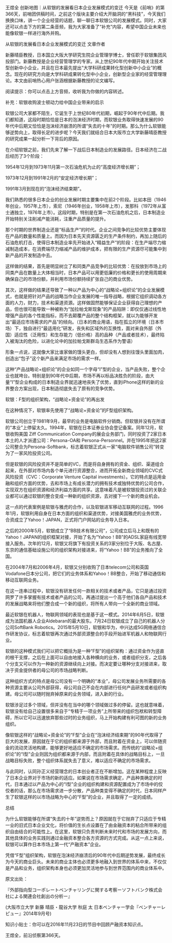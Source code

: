 王煜全 创新地图｜从软银的发展看日本企业发展模式的变迁
今天是《前哨》的第366天，前哨团供稿时间，之前这个版块主要介绍大开脑洞的“黑科技”，今天我们换换口味，讲一个企业经营的话题，聊一聊日本软银公司的发展模式。同时，大家还可以点击下方的第二条音频，我为大家准备了“补充”内容，希望中国企业未来也能像软银一样进行海外并购。

从软银的发展看日本企业发展模式的变迁
文章作者

新藤晴臣教授，日本国立大阪大学研究生院企业管理学博士，曾任职于软银集团风投部门。新藤教授是企业经营管理学的专家。从上世纪90年代中期开始关注技术型创新中小企业，并且在日本最先提出“大学科研成果转化型创新中小企业”的概念。现在的研究方向是大学科研成果转化型中小企业，创新型企业家的经营管理理论。本文由前哨热心用户张涵根据新藤教授的论文编写。

阅读提示：你可以点击上方音频，收听我为你做的内容转述。

补充：软银收购波士顿动力给中国企业带来的启示

软银公司大家都不陌生，它诞生于上世纪80年代初期，崛起于90年代中后期。我们都知道，这段时期恰恰是日本的泡沫经济时期，而软银业务取得快速发展的90年代中后期又恰恰是泡沫经济崩溃的所谓“失去的十年”的时期。那么为什么软银能够逆势向上，取得长足的进步呢？今天我们就结合日本大阪市立大学新藤晴臣教授的研究成果一起分析一下背后的原因。

在介绍软银之前，我们先来了解一下战后日本制造业的发展路径。日本经济在二战后经历了3个阶段：

1954年12月到1973年11月第一次石油危机为止的“高度经济增长期”；

1973年12月到1991年2月的“安定经济增长期”；

1991年3月到现在的“泡沫经济结束期”。

我们熟悉的很多日本企业的创业发展时期主要集中在前2个阶段。比如本田（1946年创业，1957年上市），索尼（1946年创业，1958年上市），发那科（1972年从富士通独立，1976年上市）。这段时期，特别是在第一次石油危机之后，日本制造业开始特别关注削减产能消耗，注重产品质量的提升。

那个时期的世界制造业还是“标品生产”的时代。企业之间竞争的比较优势主要体现在产品的数量和质量上。而因为日本先天资源匮乏的生产条件制约，再加上随后的石油危机打击，使得日本制造业率先开始进入“精益生产”的阶段：在生产端尽力缩减制造成本，在消费端尽力缩减产品的维护成本，把有限的生产资源尽可能集中到新产品的开发制造中去。

这样做的结果，首先是明显树立了和同类产品竞争的比较优势：在投放到市场上的同类产品在数量上大体相当时，日本产品可以用更低廉的价格和更长的使用周期来确保自己的市场份额，并利用市场份额持续扩张自己的商业优势。

其次，这样做的结果还导致了一种以产品为中心的“战略论+组织论”的企业发展模式，也就是把针对产品的战略当作企业发展的唯一指导战略，根据它组织调动各方面的人力，财力，技术和渠道资源。这样做固然能够保证企业获得自己理想的产品，但也很可能导致一种被称为“加拉帕戈斯现象”的产品陷阱：即仅仅通过线性地增强产品的各个性能指标，而不去颠覆产品的整个结构框架，就以为能够开发出“最适应市场需求的产品”的倾向。（日本的商业用语，指在孤立的环境（日本市场）下，独自进行“最适用化”研发，丧失和区域外的互换性，面对来自外部（外国）适应性（泛用性）和生存能力（低价格）高的品种（产品或者技术），最终陷入被淘汰的危险，以进化论中的加拉帕戈斯群岛生态系作为警语）

形象一点说，这就像大家比谁家做的馒头更白，但却没有人想到往馒头里面加肉，创造出“包子”这个新产品来满足市场的需求一样。

这种“产品战略论+组织论”的企业如同一个字母“I”型的企业，当产品失败，整个企业也就垮台。特别是到90年代中后期，市场不再以标品决胜负的阶段，由大量“I”型企业构成的日本制造业界就迅速地丧失了优势，直到iPhone这样的新的业界整合方案出现，日本制造彻底失去了原有的竞争优势。

软银：F型的组织架构，“战略论+资金论”的再出发

在这种情况下，软银率先使用了“战略论+资金论”的F型组织架构。

软银公司创立于1981年9月，最早的业务是电脑软件分销商。但软银并没有在所谓的“本业”上停留太久。1994年，软银在日本证券业协会登记备案。同年12月，软银收购美国 Ziff Communication Company的展会业务部门，同时投资了2家日本本土的人才派遣公司：Persona-OA和 Persona-Personnel。并在1995年把这2家公司整合为Persona-Softbank，标志着软银正式从一家“电脑软件销售公司”转变为了一家风险投资公司。

但是软银的风险投资并不是简单的VC，而是将自身拥有的资金、组织、渠道组合起来，在外部对市场内各个单元进行资源整合，进而开拓全新商业领域的CVC式风险投资（CVC：Corporate Venture Capital investments）。它的特点是运用金融和组织方面的优势，去和市场上有成长潜力的拥有技术或独特优势的公司合作，实现双方在组织资源和经济利益方面的共享。这意味着凡是被软银投资过的关联企业都可以通过软银的整合变成一种新的组织资源，去对接下一个新的商业机会。

这一点的代表案例是软银与雅虎的合作，以及软银进军移动互联网的过程。1996年1月，软银利用自身在日本方面的组织和渠道优势，对接美国雅虎的业务优势，合资成立了Yahoo！JAPAN，正式将门户网站的业务导入日本。

之后的2000年5月，软银成立了“BB技术有限公司”，公司成立后马上和既有的Yahoo！JAPAN的组织框架对接，开始了名为“Yahoo！BB”的ADSL家庭有线宽带接入服务。次年的12月，软银又将旗下有投资关系的3家分别位于大阪、名古屋、东京的通信基础设施公司的组织架构对接进来，将“Yahoo！BB”的业务推向了全国。

在2004年7月和2006年4月，软银又分别收购了日本telecom公司和英国Vodafone日本分公司，把它们的业务体系和Yahoo！BB整合，开始了移动通信和移动互联网业务。

在这一连串过程中，软银没有研发任何一款相关的技术或者产品，它只是通过投资网罗了许多掌握有技术或者产品的公司，再通过提出一个高于他们各自产品和技术的发展战略来将他们整合成一个新的组织，将所有人带向一个全新的商业领域。

最近软银在机器人，物联网领域的表现也是基于这一模式。2014年6月5日，软银成为法国机器人企业Aldebaran的最大股东。7月24日软银成立了自己的机器人分公司SoftBank Robotics。2015年5月10日，软银和华为，中兴达成5G网络通信合作研发协议，标志着软银再次通过外部资源整合的手段开始进军机器人和物联网行业。

软银的这种模式我们可以把它概括为是一种“F型”的组织架构：通过资金作为竖直的根干支撑，之后在上面可以自由地接入各种横向的业务，或者组织分支，之后各个分支又可以作为一种新的资源继续向上对接。而决定要让哪种分支对接进来，取决于资金提供者的母公司的市场战略判断。

这种组织方式的特点是母公司没有一个明确的“本业”，母公司发展业务所需要的各种资源主要从公司外部获得，母公司自己不会在内部进行任何产品研发或者组织构建。母公司可以随时抛弃掉原来的业务领域，进入新的行业。

软银涉足过多个领域，但并没有在当中的哪个领域做过多的停留。这也就意味着，软银没有给自己设置很多来自于“专精于一项业务”上所带来的组织包袱和转型障碍，所以它可以迅速放弃那些过时的业务组织，马上开始构建有利可图的新的业务组织。

像软银这样的“战略论+资金论”的“F型”企业在“泡沫经济结束期”的90年代取得了巨大的发展，原因就在于它的组织都来源于外部，而且附着在资金上，可以伴随资金的流动灵活地构建，能够更好地适应不确定的市场需求。而传统的“战略论+组织论”的“I型”企业则因为组织都来源于内部，而且附着在具体的战略目标上，一旦战略目标失败，整个组织体系就失去了意义，难以适应不确定的市场需求。

与此同时，认同孙正义经营理念的日本创业者正在不断增加。这在某种程度上反映了日本企业界对于市场的新的适应。如果说在市场需求确定，产品种类确定的时代，日本通过以产品为中心的“I型”企业的组织构建和资源配置成为了市场中的佼佼者的话，那么在市场需求进一步分散，产品种类变得不确定的时代，日本同样产生了软银这样的以市场战略为中心的“F型”的企业，并且取得了一定的成绩。

总结

为什么软银能够在所谓“失去的十年”逆势而上？原因就在于它抛弃了只适应于专精一业的旧式日本企业文化，将价值的生长点设置在了由金融资本的粘合所带来的组织自由结合的可能性上。在这里，软银只负责判断未来时代和市场的发展方向，而其他具体的业务实践则通过金融资本整合各方资源的方式完成。从这一点上来说，软银可以算作日本市场上第一代“产融资本”企业。

凭借“F型”组织架构，软银在泡沫经济崩溃后的90年代中后期逆势发展，最终成长为今天的商业巨头。未来的商业主体也必须更多地融入到世界的体系中来，不仅仅是产品和业务，组织架构本身也必须更加灵活地参与到世界范围内的商业体系中。

原文出处：

『外部指向型コーポレートベンチャリングに関する考察ーソフトバンク株式会社による関連会社創出の分析ー』

(大阪市立大学 新藤 晴臣・龍谷大学 秋庭 太 日本ベンチャー学会『ベンチャーレピュー』2014年9月号)

知识小贴士：你可以在2016年11月23日的节目中回顾产融资本知识点。

王煜全，前沿侦察第366天。
